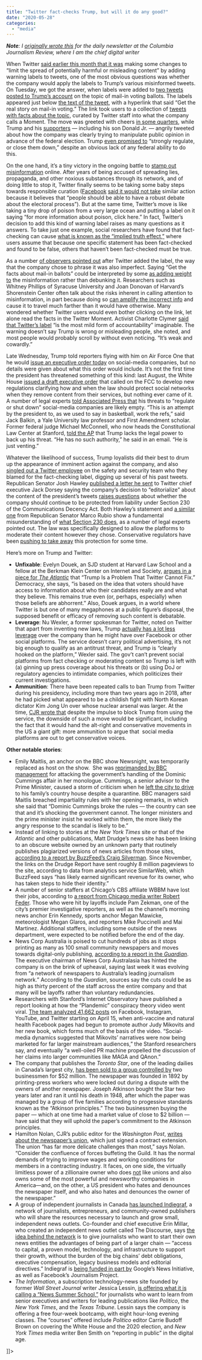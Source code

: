 ```yaml
---
title: "Twitter fact-checks Trump, but will it do any good?"
date: "2020-05-28"
categories: 
  - "media"
---
```


**_Note_**_: I [originally wrote this](https://www.cjr.org/the_media_today/twitter-fact-checks-trump-but-will-it-do-any-good.php) for the daily newsletter at the Columbia Journalism Review, where I am the chief digital writer_

When Twitter [said earlier this month that it was](https://blog.twitter.com/en_us/topics/product/2020/updating-our-approach-to-misleading-information.html) making some changes to “limit the spread of potentially harmful or misleading content” by adding warning labels to tweets, one of the most obvious questions was whether the company would apply the labels to Trump’s various misinformed tweets. On Tuesday, we got the answer, when labels were added to [two tweets posted to Trump’s account](https://www.theverge.com/2020/5/26/21271207/twitter-donald-trump-fact-check-mail-in-voting-coronavirus-pandemic-california) on the topic of mail-in voting ballots. The labels appeared just below [the text of the tweet](https://twitter.com/realDonaldTrump/status/1265255835124539392), with a hyperlink that said “Get the real story on mail-in voting.” The link took users to a collection of [tweets with facts about the topic](https://twitter.com/i/events/1265330601034256384), curated by Twitter staff into what the company calls a Moment. The move was greeted with cheers [in some quarters](https://slate.com/technology/2020/05/twitter-trump-fact-check-dorsey.html), while Trump and his [supporters](https://twitter.com/parscale/status/1265416062843174912) — including his son Donald Jr. — angrily tweeted about how the company was clearly trying to manipulate public opinion in advance of the federal election. Trump [even promised to](https://www.politico.com/news/2020/05/27/trump-executive-order-social-media-twitter-285891) “strongly regulate, or close them down,” despite an obvious lack of any federal ability to do this.

On the one hand, it’s a tiny victory in the ongoing battle to [stamp out misinformation](https://www.cjr.org/the_media_today/fighting-misinformation-during-a-global-pandemic.php) online. After years of being accused of spreading lies, propaganda, and other noxious substances through its network, and of doing little to stop it, Twitter finally seems to be taking some baby steps towards responsible curation ([Facebook](https://twitter.com/donie/status/1265603230366674944) [said it would not take](https://twitter.com/donie/status/1265603230366674944) similar action because it believes that “people should be able to have a robust debate about the electoral process”). But at the same time, Twitter’s move is like taking a tiny drop of poison from a very large ocean and putting a label on it saying “for more information about poison, click here.” In fact, Twitter’s decision to add this kind of warning label raises as many questions as it answers. To take just one example, social researchers have found that fact-checking can cause [what is known as the “implied truth effect,”](https://papers.ssrn.com/sol3/papers.cfm?abstract_id=3035384) where users assume that because one specific statement has been fact-checked and found to be false, others that haven’t been fact-checked must be true.

As a number [of observers pointed out](https://twitter.com/sarahfrier/status/1265400975554011136) after Twitter added the label, the way that the company chose to phrase it was also imperfect. Saying “Get the facts about mail-in ballots” could be interpreted by some [as adding weight to](https://twitter.com/sarahfrier/status/1265400975554011136) the misinformation rather than debunking it. Researchers such as Whitney Phillips of Syracuse University and Joan Donovan of Harvard’s Shorenstein Center often talk about the risks inherent in calling attention to misinformation, in part because doing so [can amplify the incorrect info](https://datasociety.net/wp-content/uploads/2018/05/FULLREPORT_Oxygen_of_Amplification_DS.pdf) and cause it to travel much farther than it would have otherwise. Many wondered whether Twitter users would even bother clicking on the link, let alone read the facts in the Twitter Moment. Activist Charlotte Clymer [said that Twitter’s label](https://twitter.com/cmclymer/status/1265418166848704516) “is the most mild form of accountability” imaginable. The warning doesn’t say Trump is wrong or misleading people, she noted, and most people would probably scroll by without even noticing. “It’s weak and cowardly.”

Late Wednesday, Trump told reporters flying with him on Air Force One that he would [issue an executive order today](https://twitter.com/Acosta/status/1265772261929291776) on social-media companies, but no details were given about what this order would include. It’s not the first time the president has threatened something of this kind: last August, the White House [issued a draft executive order](https://www.cnn.com/2019/08/09/tech/white-house-social-media-executive-order-fcc-ftc/index.html) that called on the FCC to develop new regulations clarifying how and when the law should protect social networks when they remove content from their services, but nothing ever came of it. A number of legal experts [told Associated Press that](https://www.nytimes.com/aponline/2020/05/27/business/ap-us-twitter-trump-warnings-qa.html?searchResultPosition=15) his threats to “regulate or shut down” social-media companies are likely empty. “This is an attempt by the president to, as we used to say in basketball, work the refs,” said Jack Balkin, a Yale University law professor and First Amendment scholar. Former federal judge Michael McConnell, who now heads the Constitutional Law Center at Stanford, [told the AP](https://www.nytimes.com/aponline/2020/05/27/business/ap-us-twitter-trump-warnings-qa.html?searchResultPosition=15) that Trump lacks the legal power to back up his threat. “He has no such authority,” he said in an email. “He is just venting.” 

Whatever the likelihood of success, Trump loyalists did their best to drum up the appearance of imminent action against the company, and also [singled out a Twitter employee](https://www.buzzfeednews.com/article/ryanhatesthis/trump-fox-news-twitter-employee-fact-check) on the safety and security team who they blamed for the fact-checking label, digging up several of his past tweets. Republican Senator Josh Hawley [published a letter he sent](https://www.hawley.senate.gov/sites/default/files/2020-05/Hawley-Letter-Twitter-Trump-Tweets.pdf) to Twitter chief executive Jack Dorsey saying the company’s decision to “editorialize” about the content of the president’s tweets [raises questions](https://twitter.com/HawleyMO/status/1265737658082430977) about whether the company should continue to be protected from liability under Section 230 of the Communications Decency Act. Both Hawley’s statement and [a similar one](https://twitter.com/marcorubio/status/1265442093641732096) from Republican Senator Marco Rubio show a fundamental misunderstanding of [what Section 230 does](https://www.eff.org/issues/cda230), as a number of legal experts pointed out. The law was specifically designed to allow the platforms to moderate their content however they chose. Conservative regulators have been [pushing to take away](https://www.theverge.com/2019/7/22/20700099/section-230-communications-decency-act-republicans-congress-big-tech-vergecast-weeds-podcast) this protection for some time.

Here’s more on Trump and Twitter:

- **Unfixable**: Evelyn Douek, an SJD student at Harvard Law School and a fellow at the Berkman Klein Center on Internet and Society, [argues in a piece for _The Atlantic_](https://www.theatlantic.com/ideas/archive/2020/05/twitter-cant-change-who-the-president-is/612133/) that “Trump Is a Problem That Twitter Cannot Fix.” Democracy, she says, “is based on the idea that voters should have access to information about who their candidates really are and what they believe. This remains true even (or, perhaps, especially) when those beliefs are abhorrent.” Also, Douek argues, in a world where Twitter is but one of many megaphones at a public figure’s disposal, the supposed benefit or efficacy of removing such content is debatable.
- **Leverage**: Nu Wexler, a former spokesman for Twitter, noted on Twitter that apart from inventing new laws, Trump [actually has a lot less leverage](https://twitter.com/wexler/status/1265714225479065601) over the company than he might have over Facebook or other social platforms. The service doesn’t carry political advertising, it’s not big enough to qualify as an antitrust threat, and Trump is “clearly hooked on the platform,” Wexler said. The gov’t can’t prevent social platforms from fact checking or moderating content so Trump is left with (a) ginning up press coverage about his threats or (b) using DoJ or regulatory agencies to intimidate companies, which politicizes their current investigations.
- **Ammunition**: There have been repeated calls to ban Trump from Twitter during his presidency, including more than two years ago in 2018, after he had picked what appeared to be a childish fight with North Korean dictator Kim Jong Un over whose nuclear arsenal was larger. At the time, [CJR wrote that](https://www.cjr.org/analysis/donald-trump-twitter-ban.php) despite the impulse to block Trump from using the service, the downside of such a move would be significant, including the fact that it would hand the alt-right and conservative movements in the US a giant gift: more ammunition to argue that  social media platforms are out to get conservative voices.

**Other notable stories**:

- Emily Maitlis, an anchor on the BBC show Newsnight, was temporarily replaced as host on the show.  She was [reprimanded by BBC management](https://www.theguardian.com/media/2020/may/27/bbc-switches-emily-maitlis-in-newsnight-episode-over-cummings-remarks) for attacking the government’s handling of the Dominic Cummings affair in her monologue. Cummings, a senior advisor to the Prime Minister, caused a storm of criticism when he [left the city to drive](https://www.cjr.org/the_media_today/boris_johnson_dominic_cummings_durham_coronavirus.php) to his family’s country house despite a quarantine. BBC managers said Maitlis breached impartiality rules with her opening remarks, in which she said that “Dominic Cummings broke the rules — the country can see that and it’s shocking the government cannot. The longer ministers and the prime minister insist he worked within them, the more likely the angry response to the scandal is likely to be.”
- Instead of linking to stories at the _New York Times_ site or that of the _Atlantic_ and other publications, Matt Drudge’s news site has been linking to an obscure website owned by an unknown party that routinely publishes plagiarized versions of news articles from those sites, [according to a report by BuzzFeed’s Craig Silverman](https://www.buzzfeednews.com/article/craigsilverman/drudge-report-links-site-plagiarizes-stories). Since November, the links on the Drudge Report have sent roughly 8 million pageviews to the site, according to data from analytics service SimilarWeb, which BuzzFeed says “has likely earned significant revenue for its owner, who has taken steps to hide their identity.”
- A number of senior staffers at Chicago’s CBS affiliate WBBM have lost their jobs, according to [a report from Chicago media writer Robert Feder](https://www.robertfeder.com/2020/05/27/mass-layoffs-cbs-2-hit-pam-zekman-valued-members-team/). Those who were hit by layoffs include Pam Zekman, one of the city’s premier investigative reporters, as well as the channel’s morning news anchor Erin Kennedy, sports anchor Megan Mawicke, meteorologist Megan Glaros, and reporters Mike Puccinelli and Mai Martinez. Additional staffers, including some outside of the news department, were expected to be notified before the end of the day.
- News Corp Australia is poised to cut hundreds of jobs as it stops printing as many as 100 small community newspapers and moves towards digital-only publishing, [according to a report in the _Guardian_](https://www.theguardian.com/media/2020/may/27/news-corp-to-cut-hundreds-of-jobs-in-move-towards-digital-only-publishing). The executive chairman of News Corp Australasia has hinted the company is on the brink of upheaval, saying last week it was evolving from “a network of newspapers to Australia’s leading journalism network.” According to the _Guardian_, sources say the cuts could be as high as thirty percent of the staff across the entire company and that many will be layoffs rather than voluntary redundancies.
- Researchers with Stanford’s Internet Observatory have published a report looking at how the “Plandemic” conspiracy theory video went viral. [The team analyzed 41,662 posts](https://cyber.fsi.stanford.edu/io/news/manufacturing-influence-0) on Facebook, Instagram, YouTube, and Twitter starting on April 15, when anti-vaccine and natural health Facebook pages had begun to promote author Judy Mikovits and her new book, which forms much of the basis of the video. “Social-media dynamics suggested that Mikovits’ narratives were now being marketed for far larger mainstream audiences,” the Stanford researchers say, and eventually “a well-oiled PR machine propelled the discussion of her claims into larger communities like MAGA and QAnon.”
- The company that publishes the _Toronto Star_, one of the leading dailies in Canada’s largest city, [has been sold to a group controlled by](https://www.thestar.com/business/2020/05/26/torstar-to-be-sold-taken-private-in-52-million-deal.html?) two businessmen for $52 million. The newspaper was founded in 1892 by printing-press workers who were locked out during a dispute with the owners of another newspaper. Joseph Atkinson bought the Star two years later and ran it until his death in 1948, after which the paper was managed by a group of five families according to progessive standards known as the “Atkinson principles.” The two businessmen buying the paper — which at one time had a market value of close to $2 billion — have said that they will uphold the paper’s commitment to the Atkinson principles.
- Hamilton Nolan, CJR’s public editor for the _Washington Post_, [writes about the newspaper’s union](https://www.cjr.org/public_editor/washington-post-union-bezos-trump.php), which just signed a contract extension. The union “has far more delicate challenges than most,” says Nolan. “Consider the confluence of forces buffeting the Guild. It has the normal demands of trying to improve wages and working conditions for members in a contracting industry. It faces, on one side, the virtually limitless power of a zillionaire owner who does [not](https://www.vice.com/en_us/article/5dm8bx/leaked-amazon-memo-details-plan-to-smear-fired-warehouse-organizer-hes-not-smart-or-articulate) like unions and also owns some of the most powerful and newsworthy companies in America—and, on the other, a US president who hates and denounces the newspaper itself, and who also hates and denounces the owner of the newspaper.”
- A group of independent journalists in Canada [has launched Indiegraf](https://j-source.ca/article/how-indiegraf-helped-launch-6-local-news-outlets-during-covid-19/), a network of journalists, entrepreneurs, and community-owned publishers who will share the resources necessary to launch and grow small, independent news outlets. Co-founder and chief executive Erin Millar, who created an independent news outlet called The Discourse, says [the idea behind the network](https://indiegraf.com/news/introducing-indiegraf/) is to give journalists who want to start their own news entities the advantages of being part of a larger chain — “access to capital, a proven model, technology, and infrastructure to support their growth, without the burden of the big chains’ debt obligations, executive compensation, legacy business models and editorial directives.” Indiegraf is [being funded in part by](https://www.niemanlab.org/2020/05/indiegraf-a-new-network-for-indie-publications-wants-to-make-it-easy-to-launch-self-sustaining-digital-news-outlets/?utm_source=Daily+Lab+email+list&utm_campaign=e1dca245ef-dailylabemail3&utm_medium=email&utm_term=0_d68264fd5e-e1dca245ef-396022781) Google’s News Initiative, as well as Facebook’s Journalism Project.
- _The Information_, a subscription technology-news site founded by former _Wall Street Journal_ writer Jessica Lessin, [is offering what it is calling a “News Summer School,”](https://www.theinformation.com/articles/announcing-news-summer-school) for journalists who want to learn from senior executives and writers for leading publications like _Politico_, the _New York Times_, and the _Texas Tribune_. Lessin says the company is offering a free four-week bootcamp, with eight hour-long evening classes. The “courses” offered include _Politico_ editor Carrie Budoff Brown on covering the White House and the 2020 election, and _New York Times_ media writer Ben Smith on “reporting in public” in the digital age.

\]\]>
